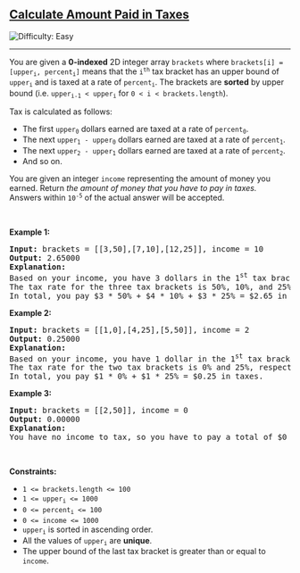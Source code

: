 <h2><a href="https://leetcode.com/problems/calculate-amount-paid-in-taxes">Calculate Amount Paid in Taxes</a></h2> <img src='https://img.shields.io/badge/Difficulty-Easy-brightgreen' alt='Difficulty: Easy' /><hr><p>You are given a <strong>0-indexed</strong> 2D integer array <code>brackets</code> where <code>brackets[i] = [upper<sub>i</sub>, percent<sub>i</sub>]</code> means that the <code>i<sup>th</sup></code> tax bracket has an upper bound of <code>upper<sub>i</sub></code> and is taxed at a rate of <code>percent<sub>i</sub></code>. The brackets are <strong>sorted</strong> by upper bound (i.e. <code>upper<sub>i-1</sub> &lt; upper<sub>i</sub></code> for <code>0 &lt; i &lt; brackets.length</code>).</p>

<p>Tax is calculated as follows:</p>

<ul>
	<li>The first <code>upper<sub>0</sub></code> dollars earned are taxed at a rate of <code>percent<sub>0</sub></code>.</li>
	<li>The next <code>upper<sub>1</sub> - upper<sub>0</sub></code> dollars earned are taxed at a rate of <code>percent<sub>1</sub></code>.</li>
	<li>The next <code>upper<sub>2</sub> - upper<sub>1</sub></code> dollars earned are taxed at a rate of <code>percent<sub>2</sub></code>.</li>
	<li>And so on.</li>
</ul>

<p>You are given an integer <code>income</code> representing the amount of money you earned. Return <em>the amount of money that you have to pay in taxes.</em> Answers within <code>10<sup>-5</sup></code> of the actual answer will be accepted.</p>

<p>&nbsp;</p>
<p><strong class="example">Example 1:</strong></p>

<pre>
<strong>Input:</strong> brackets = [[3,50],[7,10],[12,25]], income = 10
<strong>Output:</strong> 2.65000
<strong>Explanation:</strong>
Based on your income, you have 3 dollars in the 1<sup>st</sup> tax bracket, 4 dollars in the 2<sup>nd</sup> tax bracket, and 3 dollars in the 3<sup>rd</sup> tax bracket.
The tax rate for the three tax brackets is 50%, 10%, and 25%, respectively.
In total, you pay $3 * 50% + $4 * 10% + $3 * 25% = $2.65 in taxes.
</pre>

<p><strong class="example">Example 2:</strong></p>

<pre>
<strong>Input:</strong> brackets = [[1,0],[4,25],[5,50]], income = 2
<strong>Output:</strong> 0.25000
<strong>Explanation:</strong>
Based on your income, you have 1 dollar in the 1<sup>st</sup> tax bracket and 1 dollar in the 2<sup>nd</sup> tax bracket.
The tax rate for the two tax brackets is 0% and 25%, respectively.
In total, you pay $1 * 0% + $1 * 25% = $0.25 in taxes.
</pre>

<p><strong class="example">Example 3:</strong></p>

<pre>
<strong>Input:</strong> brackets = [[2,50]], income = 0
<strong>Output:</strong> 0.00000
<strong>Explanation:</strong>
You have no income to tax, so you have to pay a total of $0 in taxes.
</pre>

<p>&nbsp;</p>
<p><strong>Constraints:</strong></p>

<ul>
	<li><code>1 &lt;= brackets.length &lt;= 100</code></li>
	<li><code>1 &lt;= upper<sub>i</sub> &lt;= 1000</code></li>
	<li><code>0 &lt;= percent<sub>i</sub> &lt;= 100</code></li>
	<li><code>0 &lt;= income &lt;= 1000</code></li>
	<li><code>upper<sub>i</sub></code> is sorted in ascending order.</li>
	<li>All the values of <code>upper<sub>i</sub></code> are <strong>unique</strong>.</li>
	<li>The upper bound of the last tax bracket is greater than or equal to <code>income</code>.</li>
</ul>
